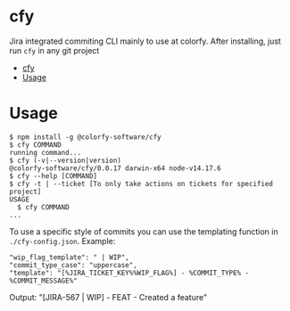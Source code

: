 # cfy

Jira integrated commiting CLI mainly to use at colorfy. After installing, just run `cfy` in any git project

<!-- toc -->

- [cfy](#cfy)
- [Usage](#usage)
<!-- tocstop -->

# Usage

<!-- usage -->

```sh-session
$ npm install -g @colorfy-software/cfy
$ cfy COMMAND
running command...
$ cfy (-v|--version|version)
@colorfy-software/cfy/0.0.17 darwin-x64 node-v14.17.6
$ cfy --help [COMMAND]
$ cfy -t | --ticket [To only take actions on tickets for specified project]
USAGE
  $ cfy COMMAND
...
```

<!-- usagestop -->

<!-- templating -->

To use a specific style of commits you can use the templating function in `./cfy-config.json`. Example:

```
"wip_flag_template": " | WIP",
"commit_type_case": "uppercase",
"template": "[%JIRA_TICKET_KEY%%WIP_FLAG%] - %COMMIT_TYPE% - %COMMIT_MESSAGE%"
```

Output: "[JIRA-567 | WIP] - FEAT - Created a feature"

<!-- templatingstop -->
